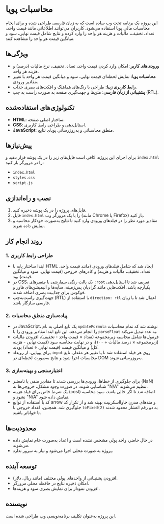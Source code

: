 # محاسبات پویا

این پروژه یک برنامه تحت وب ساده است که به زبان فارسی طراحی شده و برای انجام محاسبات مالی پویا استفاده می‌شود. کاربران می‌توانند اطلاعاتی مانند قیمت واحد، تعداد، تخفیف، مالیات و هزینه هر واحد را وارد کرده و نتایج شامل قیمت نهایی، سود و میانگین قیمت هر واحد را مشاهده کنند.

## ویژگی‌ها
- **ورودی‌های کاربر**: امکان وارد کردن قیمت واحد، تعداد، تخفیف، نرخ مالیات (درصد) و هزینه هر واحد.
- **محاسبات پویا**: نمایش لحظه‌ای قیمت نهایی، سود و میانگین قیمت هر واحد با تغییر مقادیر ورودی.
- **رابط کاربری زیبا**: طراحی با رنگ‌های هماهنگ و افکت‌های بصری جذاب.
- **پشتیبانی از زبان فارسی**: متن‌ها و جهت‌گیری صفحه به صورت راست به چپ (RTL).

## تکنولوژی‌های استفاده‌شده
- **HTML**: ساختار اصلی صفحه.
- **CSS**: استایل‌دهی و طراحی رابط کاربری.
- **JavaScript**: منطق محاسباتی و به‌روزرسانی پویای نتایج.

## پیش‌نیازها
برای اجرای این پروژه، کافی است فایل‌های زیر را در یک پوشه قرار دهید و `index.html` را در مرورگر باز کنید:
- `index.html`
- `styles.css`
- `script.js`

## نصب و راه‌اندازی
1. فایل‌های پروژه را در یک پوشه ذخیره کنید.
2. فایل `index.html` را با یک مرورگر وب (مانند Chrome یا Firefox) باز کنید.
3. مقادیر مورد نظر را در فیلدهای ورودی وارد کنید تا نتایج به‌صورت خودکار محاسبه و نمایش داده شوند.

## روند انجام کار

### 1. طراحی رابط کاربری
  - ابتدا ساختار پایه با HTML ایجاد شد که شامل فیلدهای ورودی (مانند قیمت واحد، تعداد، تخفیف، مالیات و هزینه) و کادرهای خروجی (قیمت نهایی، سود و میانگین قیمت) بود.
  - در CSS، یک پالت رنگی سفارشی با متغیرهای `:root` تعریف شد تا استایل‌دهی یکپارچه باشد. افکت‌هایی مانند گرادیان پس‌زمینه، سایه‌ها و انیمیشن‌های هاور و فوکوس برای جذابیت بصری اضافه شدند.
  - جهت‌گیری راست‌به‌چپ (RTL) با استفاده از `direction: rtl` اعمال شد تا با زبان فارسی سازگار باشد.

### 2. پیاده‌سازی منطق محاسبات
  - در JavaScript، یک تابع اصلی به نام `updateFormula` نوشته شد که تمام محاسبات را انجام می‌دهد. این تابع ابتدا مقادیر ورودی را با `parseFloat` به عدد تبدیل می‌کند.
  - فرمول‌ها شامل محاسبه زیرمجموعه (تعداد × قیمت واحد - تخفیف)، افزودن مالیات (زیرمجموعه × درصد مالیات ÷ ۱۰۰)، و در نهایت محاسبه سود (قیمت نهایی - هزینه کل) و میانگین قیمت (قیمت نهایی ÷ تعداد) بودند.
  - برای پویایی، از رویداد `input` روی هر فیلد استفاده شد تا با تغییر هر مقدار، تابع محاسبات اجرا شود و نتایج به‌صورت لحظه‌ای در DOM به‌روزرسانی شوند.

### 3. اعتبارسنجی و بهینه‌سازی
  - برای جلوگیری از خطاها، ورودی‌ها بررسی شدند تا مقادیر منفی یا نامعتبر (NaN) شناسایی شوند. در صورت وجود مشکل، خروجی‌ها به "N/A" تنظیم می‌شوند.
  - یک شرط خاص برای فیلد هزینه (cost) اضافه شد تا اگر خالی باشد، سود محاسبه نشود و "N/A" نمایش داده شود.
  - کد با استفاده از توابع arrow و متدهای مدرن جاوااسکریپت بهینه شد و از تکرار کد جلوگیری شد. همچنین، اعداد خروجی با `toFixed(2)` به دو رقم اعشار محدود شدند تا خواناتر باشند.
  
## محدودیت‌ها
- در حال حاضر، واحد پولی مشخص نشده است و اعداد به‌صورت خام نمایش داده می‌شوند.
- پروژه به صورت محلی اجرا می‌شود و نیاز به سرور ندارد.

## توسعه آینده
- افزودن پشتیبانی از واحدهای پولی مختلف (مانند ریال، دلار).
- امکان ذخیره نتایج در حافظه محلی مرورگر.
- افزودن نمودار برای نمایش بصری سود و هزینه‌ها.

## نویسنده
این پروژه به‌عنوان تکلیف برنامه‌نویسی وب طراحی شده است.
